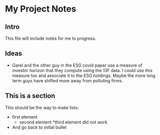 # My Project Notes

## Intro
This file will include notes for me to progress.

## Ideas
* Garel and the other guy in the ESG covid paper use a measure of investor horizon that they compute using the 13F data. I could use this measure too and associate it to the ESG holdings. Maybe the more long term guys have shifted more away from polluting firms.

## This is a section
This should be the way to make lists:
* first element
  * second element
    *third element did not work
* And go back to initial bullet









